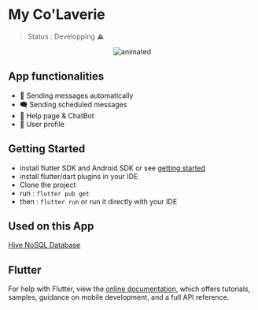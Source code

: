 # My Co'Laverie

> Status : Developping ⚠️

<p align="center">
  <img src="https://user-images.githubusercontent.com/74957551/125346000-82bdbf80-e359-11eb-98b6-cb1599198424.gif" alt="animated" />
</p>

## App functionalities

- 💬 Sending messages automatically
- 🗨️ Sending scheduled messages
- 🤖 Help page & ChatBot
- 📌 User profile

## Getting Started

- install flutter SDK and Android SDK
  or see [getting started](https://flutter.dev/docs/get-started/install)
- install flutter/dart plugins in your IDE
- Clone the project
- run :
  `flutter pub get`
- then :
  `flutter run`
  or
  run it directly with your IDE

## Used on this App

[Hive NoSQL Database](https://github.com/hivedb/hive)

## Flutter

For help with Flutter, view the
[online documentation](https://flutter.dev/docs), which offers tutorials,
samples, guidance on mobile development, and a full API reference.
